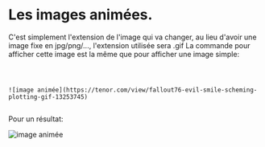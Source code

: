 # Les images animées.

C'est simplement l'extension de l'image qui va changer, au lieu d'avoir une image fixe en jpg/png/..., l'extension
 utilisée sera .gif
La commande pour afficher cette image est la même que pour afficher une image simple:

```



![image animée](https://tenor.com/view/fallout76-evil-smile-scheming-plotting-gif-13253745)


```

Pour un résultat:

![image animée](https://tenor.com/view/fallout76-evil-smile-scheming-plotting-gif-13253745)
